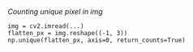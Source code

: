 *Counting unique pixel in img*
```
img = cv2.imread(...)
flatten_px = img.reshape((-1, 3))
np.unique(flatten_px, axis=0, return_counts=True)
```


